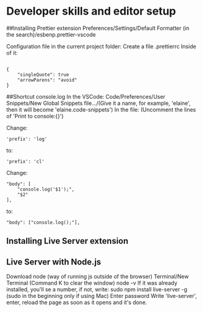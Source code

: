 # Developer skills and editor setup

##Installing Prettier extension
Preferences/Settings/Default Formatter (in the search)/esbenp.prettier-vscode

Configuration file in the current project folder:
Create a file .prettierrc
Inside of it:

```

{
    "singleQuote": true
    "arrowParens": "avoid"
}

```

##Shortcut console.log
In the VSCode:
Code/Preferences/User Snippets/New Global Snippets file.../(Give it a name, for example, 'elaine', then it will become 'elaine.code-snippets')
In the file:
(Uncomment the lines of 'Print to console:{}')

Change:

```
'prefix': 'log'
```

to:

```
'prefix': 'cl'
```

Change:

```
"body": [
    "console.log('$1');",
    "$2"
],
```

to:

```
"body": ["console.log();"],
```

## Installing Live Server extension

## Live Server with Node.js

Download node (way of running js outside of the browser)
Terminal/New Terminal
(Command K to clear the window)
node -v
If it was already installed, you'll se a number, if not, write:
sudo npm install live-server -g
(sudo in the beginning only if using Mac)
Enter password
Write 'live-server', enter, reload the page as soon as it opens and it's done.
